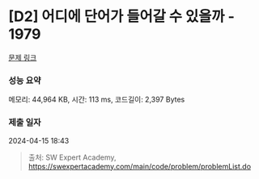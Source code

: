 # [D2] 어디에 단어가 들어갈 수 있을까 - 1979 

[문제 링크](https://swexpertacademy.com/main/code/problem/problemDetail.do?contestProbId=AV5PuPq6AaQDFAUq) 

### 성능 요약

메모리: 44,964 KB, 시간: 113 ms, 코드길이: 2,397 Bytes

### 제출 일자

2024-04-15 18:43



> 출처: SW Expert Academy, https://swexpertacademy.com/main/code/problem/problemList.do